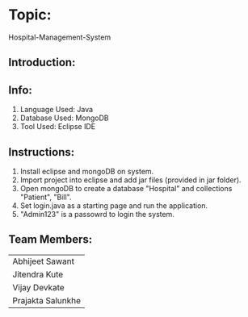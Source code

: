 # Topic:
Hospital-Management-System

## Introduction:

## Info:
1. Language Used: Java
2. Database Used: MongoDB
3. Tool Used: Eclipse IDE 

## Instructions:
1. Install eclipse and mongoDB on system.
2. Import project into eclipse and add jar files (provided in jar folder).
3. Open mongoDB to create a database "Hospital" and collections "Patient", "Bill".
4. Set login.java as a starting page and run the application.
5. "Admin123" is a passowrd to login the system.

## Team Members:
| |
| :------|
| Abhijeet Sawant |
| Jitendra Kute |
| Vijay Devkate |
| Prajakta Salunkhe |
